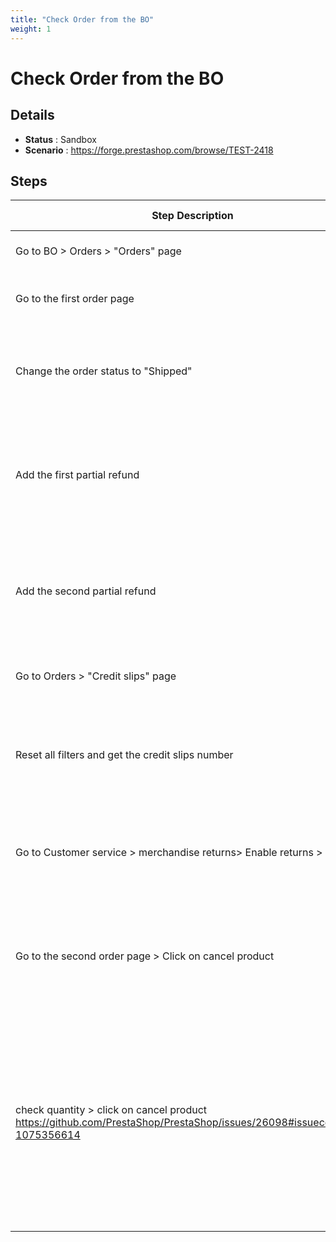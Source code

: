 ```yaml
---
title: "Check Order from the BO"
weight: 1
---
```


# Check Order from the BO
## Details
* **Status** : Sandbox
* **Scenario** : https://forge.prestashop.com/browse/TEST-2418

## Steps
| Step Description | Expected result |
| ----- | ----- |
| Go to BO > Orders > "Orders" page | Orders list is displayed successfully |
| Go to the first order page | The order page is displayed successfully |
| Change the order status to "Shipped" | The order status is updated successfully<br>The invoice is created successfully |
| Add the first partial refund | Partial refund is added successfully<br>A new document is created for the credit slips |
| Add the second partial refund | Partial refund is added successfully<br>A new document is created for the credit slips |
| Go to Orders > "Credit slips" page | Credit slips page is opened successfully |
| Reset all filters and get the credit slips number | All filters are reset<br>All credit slips are displayed<br>The credit slip number is equal 2 |
| Go to Customer service > merchandise returns> Enable returns > save | Green alerte is displayed "The settings have been successfully updated." |
| Go to the second order page > Click on cancel product | The attached page is displayed <br> !image-2022-03-24-14-42-04-332.png|thumbnail! |
| check quantity > click on cancel product<br>https://github.com/PrestaShop/PrestaShop/issues/26098#issuecomment-1075356614 | Product is canceled and the green alert is displayed > Selected products were successfully canceled.<br>The produc is not present in the order and the price is 0.000 |
